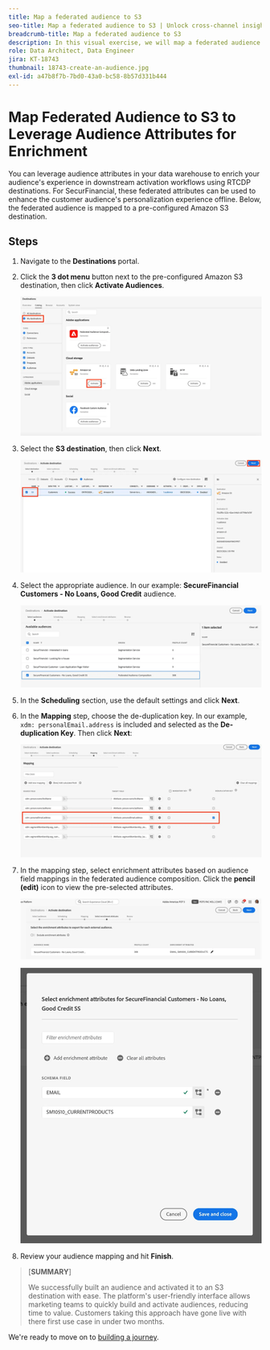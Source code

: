 ```yaml
---
title: Map a federated audience to S3
seo-title: Map a federated audience to S3 | Unlock cross-channel insights with Federated Audience Composition
breadcrumb-title: Map a federated audience to S3
description: In this visual exercise, we will map a federated audience to a downstream Real-Time CDP destination to support a personalized offline experience.
role: Data Architect, Data Engineer
jira: KT-18743
thumbnail: 18743-create-an-audience.jpg
exl-id: a47b8f7b-7bd0-43a0-bc58-8b57d331b444
---
```

# Map Federated Audience to S3 to Leverage Audience Attributes for Enrichment

You can leverage audience attributes in your data warehouse to enrich your audience's experience in downstream activation workflows using RTCDP destinations. For SecurFinancial, these federated attributes can be used to enhance the customer audience's personalization experience offline. Below, the federated audience is mapped to a pre-configured Amazon S3 destination.

## Steps

1. Navigate to the **Destinations** portal.

2. Click the **3 dot menu** button next to the pre-configured Amazon S3 destination, then click **Activate Audiences**.

   ![activate-audiences](assets/activate-audiences.png)

3. Select the **S3 destination**, then click **Next**.

   ![select-s3-destination](assets/select-s3-destination.png)

4. Select the appropriate audience. In our example: **SecureFinancial Customers - No Loans, Good Credit** audience.

    ![select-s3-audience](assets/select-s3-audience.png)

5. In the **Scheduling** section, use the default settings and click **Next**.

6. In the **Mapping** step, choose the de-duplication key. In our example, `xdm: personalEmail.address` is included and selected as the **De-duplication Key**. Then click **Next**:
   
   ![deduplication-key](assets/deduplication-key.png)

7. In the mapping step, select enrichment attributes based on audience field mappings in the federated audience composition. Click the **pencil (edit)** icon to view the pre-selected attributes.

   ![edit-attributes](assets/edit-attributes.png)

   ![final-attributes](assets/final-attribution.png)

8. Review your audience mapping and hit **Finish**.

>[**SUMMARY**]
>
> We successfully built an audience and activated it to an S3 destination with ease. The platform's user-friendly interface allows marketing teams to quickly build and activate audiences, reducing time to value. Customers taking this approach have gone live with there first use case in under two months.

We're ready to move on to [building a journey](build-journey-federated-audience.md).

